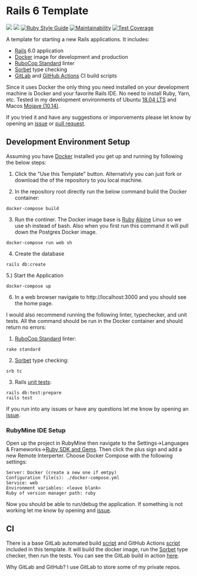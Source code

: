 # Rails 6 Template

![](https://github.com/saturdaymp-examples/rails-templates/workflows/CI/badge.svg)
![](https://img.shields.io/gitlab/pipeline/saturdaymp/rails-templates?label=CI&logo=GitLab)
[![Ruby Style Guide](https://img.shields.io/badge/code_style-standard-brightgreen.svg)](https://github.com/testdouble/standard)
[![Maintainability](https://api.codeclimate.com/v1/badges/0544e77a39fa76f33255/maintainability)](https://codeclimate.com/github/saturdaymp-examples/rails-templates/maintainability)
[![Test Coverage](https://api.codeclimate.com/v1/badges/0544e77a39fa76f33255/test_coverage)](https://codeclimate.com/github/saturdaymp-examples/rails-templates/test_coverage)

A template for starting a new Rails applications.  It includes:
 - [Rails](https://rubyonrails.org/) 6.0 application
 - [Docker](https://www.docker.com/) image for development and production
 - [RuboCop Standard](https://github.com/testdouble/standard) linter
 - [Sorbet](https://sorbet.org/) type checking
 - [GitLab](https://about.gitlab.com/) and [GitHub Actions](https://github.com/features/actions) CI build scripts

Since it uses Docker the only thing you need installed on your development machine is Docker and your favorite Rails IDE.  No need to install Ruby, Yarn, etc.  Tested in my development environments of Ubuntu [18.04 LTS](http://releases.ubuntu.com/18.04/) and Macos [Mojave (10.14)](https://www.apple.com/ca/macos).

If you tried it and have any suggestions or imporvements please let know by opening an [issue](https://github.com/saturdaymp-examples/rails-templates/issues) or [pull request](https://github.com/saturdaymp-examples/rails-templates/pulls).

## Development Environment Setup

Assuming you have [Docker](https://www.docker.com/) installed you get up and running by following the below steps:

1) Click the "Use this Template" button.  Alternativly you can just fork or download the of the repository to you local machine.

2) In the repository root directly run the below command build the Docker container:

```
docker-compose build
```

3) Run the continer.  The Docker image base is [Ruby](https://hub.docker.com/_/ruby) [Alpine](https://alpinelinux.org/) Linux so we use sh instead of bash.  Also when you first run this command it will pull down the Postgres Docker image.

```
docker-compose run web sh
```

4) Create the database

```
rails db:create
```

5.) Start the Application

```
docker-compose up
```

6) In a web browser navigate to http://localhost:3000 and you should see the home page.


I would also recommend running the following linter, typechecker, and unit tests.  All the command should be run in the Docker container and should return no errors:

1) [RuboCop Standard](https://github.com/testdouble/standard) linter:

```
rake standard
```

2) [Sorbet](https://sorbet.org/) type checking:

```
srb tc
```

3) Rails [unit tests](https://guides.rubyonrails.org/testing.html):

```
rails db:test:prepare
rails test
```

If you run into any issues or have any questions let me know by opening an [issue](https://github.com/saturdaymp-examples/rails-templates/issues).

### RubyMine IDE Setup
Open up the project in RubyMine then navigate to the Settings->Languages & Frameworks->[Ruby SDK and Gems](https://www.jetbrains.com/help/ruby/ruby-sdk-and-gems.html).  Then click the plus sign and add a new Remote Interperter.  Choose Docker Compose with the following settings:

```
Server: Docker (create a new one if emtpy)
Configuration file(s): ./docker-compose.yml
Service: web
Environment variables: <leave blank>
Ruby of version manager path: ruby
```

Now you should be able to run/debug the application.  If something is not working let me know by opening and [issue](https://github.com/saturdaymp-examples/rails-6-template/issues).

## CI

There is a base GitLab automated build [script](.gitlab-ci.yml) and GitHub Actions [script](https://github.com/saturdaymp-examples/rails-templates/blob/master/.github/workflows/ci.yml) included in this template.  It will build the docker image, run the [Sorbet](https://sorbet.org/) type checker, then run the tests.  You can see the GitLab build in action [here](https://gitlab.com/saturdaymp/rails-templates/pipelines).

Why GitLab and GitHub?  I use GitLab to store some of my private repos.
